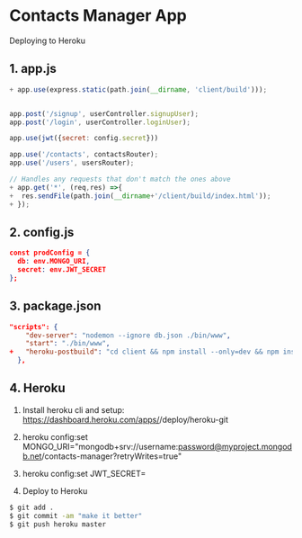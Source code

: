 # Contacts Manager App

Deploying to Heroku

## 1. app.js

```js
+ app.use(express.static(path.join(__dirname, 'client/build')));


app.post('/signup', userController.signupUser);
app.post('/login', userController.loginUser);

app.use(jwt({secret: config.secret}))

app.use('/contacts', contactsRouter);
app.use('/users', usersRouter);

// Handles any requests that don't match the ones above
+ app.get('*', (req,res) =>{
+  res.sendFile(path.join(__dirname+'/client/build/index.html'));
+ });
```

## 2. config.js

```json
const prodConfig = {
  db: env.MONGO_URI,
  secret: env.JWT_SECRET
};

```

## 3. package.json

```json
"scripts": {
    "dev-server": "nodemon --ignore db.json ./bin/www",
    "start": "./bin/www",
+   "heroku-postbuild": "cd client && npm install --only=dev && npm install && npm run build"
  },

```

## 4. Heroku

1. Install heroku cli and setup: https://dashboard.heroku.com/apps/<myproject-name>/deploy/heroku-git
2. heroku config:set MONGO_URI="mongodb+srv://username:password@myproject.mongodb.net/contacts-manager?retryWrites=true"
3. heroku config:set JWT_SECRET=<your-secret>

4. Deploy to Heroku

```bash
$ git add .
$ git commit -am "make it better"
$ git push heroku master
```